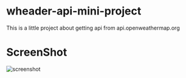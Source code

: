 # wheader-api-mini-project
This is a little project about getting api from api.openweathermap.org

# ScreenShot
![screenshot](https://github.com/user-attachments/assets/c1fc0cff-4ed8-414d-ad42-096aa944b949)
